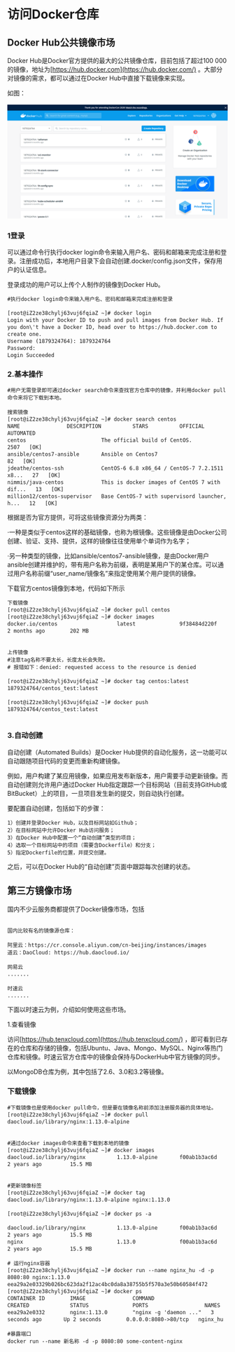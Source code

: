 # 访问Docker仓库 
## Docker Hub公共镜像市场

Docker Hub是Docker官方提供的最大的公共镜像仓库，目前包括了超过100 000的镜像，地址为[https://hub.docker.com](https://hub.docker.com/) 。大部分对镜像的需求，都可以通过在Docker Hub中直接下载镜像来实现。

如图：

![](../_static\docker_hub01.png)

### 1登录

可以通过命令行执行docker login命令来输入用户名、密码和邮箱来完成注册和登录。注册成功后，本地用户目录下会自动创建.docker/config.json文件，保存用户的认证信息。

登录成功的用户可以上传个人制作的镜像到Docker Hub。

``` shell
#执行docker login命令来输入用户名、密码和邮箱来完成注册和登录

[root@iZ2ze38chylj63vuj6fqiaZ ~]# docker login
Login with your Docker ID to push and pull images from Docker Hub. If you don\'t have a Docker ID, head over to https://hub.docker.com to create one.
Username (1879324764): 1879324764
Password: 
Login Succeeded
```

### 2.基本操作
```shell
#用户无需登录即可通过docker search命令来查找官方仓库中的镜像，并利用docker pull命令来将它下载到本地。

搜索镜像
[root@iZ2ze38chylj63vuj6fqiaZ ~]# docker search centos
NAME               DESCRIPTION          STARS          OFFICIAL        AUTOMATED
centos                        The official build of CentOS.                 2507   [OK]
ansible/centos7-ansible       Ansible on Centos7                              82   [OK]
jdeathe/centos-ssh            CentOS-6 6.8 x86_64 / CentOS-7 7.2.1511 x8...   27   [OK]
nimmis/java-centos            This is docker images of CentOS 7 with dif...   13   [OK]
million12/centos-supervisor   Base CentOS-7 with supervisord launcher, h...   12   [OK]
```

根据是否为官方提供，可将这些镜像资源分为两类：

·一种是类似于centos这样的基础镜像，也称为根镜像。这些镜像是由Docker公司创建、验证、支持、提供，这样的镜像往往使用单个单词作为名字；

·另一种类型的镜像，比如ansible/centos7-ansible镜像，是由Docker用户ansible创建并维护的，带有用户名称为前缀，表明是某用户下的某仓库。可以通过用户名称前缀“user_name/镜像名”来指定使用某个用户提供的镜像。



下载官方centos镜像到本地，代码如下所示

```shell
下载镜像
[root@iZ2ze38chylj63vuj6fqiaZ ~]# docker pull centos
[root@iZ2ze38chylj63vuj6fqiaZ ~]# docker images
docker.io/centos                   latest              9f38484d220f        2 months ago        202 MB


上传镜像
#注意tag名称不要太长，长度太长会失败。
# 报错如下：denied: requested access to the resource is denied

[root@iZ2ze38chylj63vuj6fqiaZ ~]# docker tag centos:latest 1879324764/centos_test:latest

[root@iZ2ze38chylj63vuj6fqiaZ ~]# docker push 1879324764/centos_test:latest 


```

### 3.自动创建

自动创建（Automated Builds）是Docker Hub提供的自动化服务，这一功能可以自动跟随项目代码的变更而重新构建镜像。

例如，用户构建了某应用镜像，如果应用发布新版本，用户需要手动更新镜像。而自动创建则允许用户通过Docker Hub指定跟踪一个目标网站（目前支持GitHub或BitBucket）上的项目，一旦项目发生新的提交，则自动执行创建。

要配置自动创建，包括如下的步骤：

```
1）创建并登录Docker Hub，以及目标网站如Github；
2）在目标网站中允许Docker Hub访问服务；
3）在Docker Hub中配置一个“自动创建”类型的项目；
4）选取一个目标网站中的项目（需要含Dockerfile）和分支；
5）指定Dockerfile的位置，并提交创建。
```

之后，可以在Docker Hub的“自动创建”页面中跟踪每次创建的状态。

## 第三方镜像市场

国内不少云服务商都提供了Docker镜像市场，包括

```shell

国内比较有名的镜像源仓库：

阿里云：https://cr.console.aliyun.com/cn-beijing/instances/images
道云：DaoCloud: https://hub.daocloud.io/

网易云
.......

时速云
.......
```

下面以时速云为例，介绍如何使用这些市场。

1.查看镜像

访问[https://hub.tenxcloud.com](https://hub.tenxcloud.com/) ，即可看到已存在的仓库和存储的镜像，包括Ubuntu、Java、Mongo、MySQL、Nginx等热门仓库和镜像。时速云官方仓库中的镜像会保持与DockerHub中官方镜像的同步。

以MongoDB仓库为例，其中包括了2.6、3.0和3.2等镜像。

### 下载镜像
```shell
#下载镜像也是使用docker pull命令，但是要在镜像名称前添加注册服务器的具体地址。
[root@iZ2ze38chylj63vuj6fqiaZ ~]# docker pull daocloud.io/library/nginx:1.13.0-alpine


#通过docker images命令来查看下载到本地的镜像
[root@iZ2ze38chylj63vuj6fqiaZ ~]# docker images
daocloud.io/library/nginx          1.13.0-alpine       f00ab1b3ac6d        2 years ago         15.5 MB


#更新镜像标签
[root@iZ2ze38chylj63vuj6fqiaZ ~]# docker tag daocloud.io/library/nginx:1.13.0-alpine nginx:1.13.0

[root@iZ2ze38chylj63vuj6fqiaZ ~]# docker ps -a

daocloud.io/library/nginx          1.13.0-alpine       f00ab1b3ac6d        2 years ago         15.5 MB
nginx                              1.13.0              f00ab1b3ac6d        2 years ago         15.5 MB

# 运行nginx容器
[root@iZ2ze38chylj63vuj6fqiaZ ~]# docker run --name nginx_hu -d -p 8080:80 nginx:1.13.0
eea29a2e03329b026bc623da2f12ac4bc0da8a38755b5f570a3e50b60584f472
[root@iZ2ze38chylj63vuj6fqiaZ ~]# docker ps
CONTAINER ID        IMAGE               COMMAND                  CREATED             STATUS              PORTS                  NAMES
eea29a2e0332        nginx:1.13.0        "nginx -g 'daemon ..."   3 seconds ago       Up 2 seconds        0.0.0.0:8080->80/tcp   nginx_hu

#暴露端口
docker run --name 新名称 -d -p 8080:80 some-content-nginx
```
